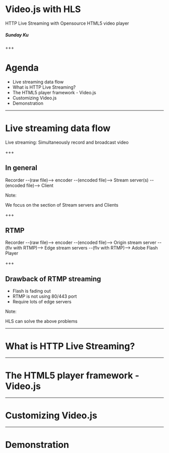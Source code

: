 # Video.js with HLS

HTTP Live Streaming with Opensource HTML5 video player

##### Sunday Ku

+++

# Agenda

- Live streaming data flow
- What is HTTP Live Streaming?
- The HTML5 player framework - Video.js
- Customizing Video.js
- Demonstration

---

# Live streaming data flow

Live streaming: Simultaneously record and broadcast video

+++

## In general

Recorder --(raw file)--> encoder --(encoded file)--> Stream server(s) --(encoded file)--> Client

Note:

We focus on the section of Stream servers and Clients

+++

## RTMP

Recorder --(raw file)--> encoder --(encoded file)--> Origin stream server --(flv with RTMP)--> Edge stream servers --(flv with RTMP)--> Adobe Flash Player

+++

## Drawback of RTMP streaming

- Flash is fading out
- RTMP is not using 80/443 port
- Require lots of edge servers

Note:

HLS can solve the above problems

---

# What is HTTP Live Streaming?


---

# The HTML5 player framework - Video.js

---

# Customizing Video.js

---

# Demonstration
